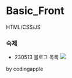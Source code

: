 # Basic_Front
HTML/CSS/JS

### 숙제
- 230513 블로그 목록
![](img/homework/230513blogtitle.png)


by codingapple